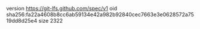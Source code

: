version https://git-lfs.github.com/spec/v1
oid sha256:fa22a4608b8cc6ab59134e42a982b92840cec7663e3e0628572a7519dd8d25e4
size 2322
